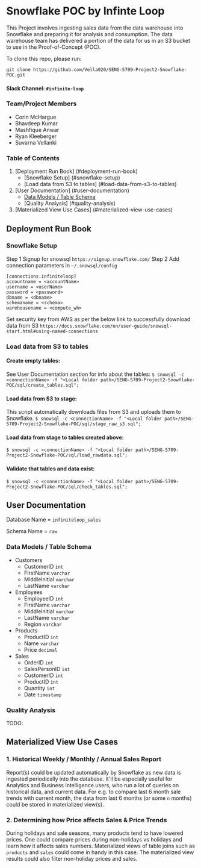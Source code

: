 
# Snowflake POC by Infinte Loop
 
This Project involves ingesting sales data from the data warehouse
into Snowflake and preparing it for analysis and consumption. The data warehouse team has delivered a portion of the data for us in an S3 bucket to use in the Proof-of-Concept (POC).


To clone this repo, please run:

```
git clone https://github.com/Vella020/SENG-5709-Project2-Snowflake-POC.git
```

#### Slack Channel: `#infinite-loop`

### Team/Project Members
   - Corin McHargue
   - Bhavdeep Kumar
   - Mashfique Anwar
   - Ryan Kleeberger
   - Suvarna Vellanki

   
### Table of Contents
1. [Deployment Run Book] (#deployment-run-book)
	- [Snowflake Setup] (#snowflake-setup)
	- [Load data from S3 to tables] (#load-data-from-s3-to-tables)
2. [User Documentation] (#user-documentation)
	- [Data Models / Table Schema](#data-models-/-table-schema)
	- [Quality Analysis] (#quality-analysis) 
3. [Materialized View Use Cases] (#materialized-view-use-cases)

## Deployment Run Book

### **Snowflake Setup**
Step 1 Signup for snowsql `https://signup.snowflake.com/`
Step 2 Add connection parameters in `~/.snowsql/config`

```
[connections.infiniteloop]
accountname = <accountName> 
username = <userName>
password = <password>
dbname = <dbname>
schemaname = <schema>
warehousename = <compute_wh>
```

Set security key from AWS as per the below link to successfully download data from S3
 `https://docs.snowflake.com/en/user-guide/snowsql-start.html#using-named-connections`

### Load data from S3 to tables

#### Create empty tables:
See User Documentation section for info about the tables:
`$ snowsql -c <connectionName> -f "<Local folder path>/SENG-5709-Project2-Snowflake-POC/sql/create_tables.sql";`

#### Load data from S3 to stage:
This script automatically downloads files from S3 and uploads them to Snowflake.
`$ snowsql -c <connectionName> -f "<Local folder path>/SENG-5709-Project2-Snowflake-POC/sql/stage_raw_s3.sql";`

#### Load data from stage to tables created above: 
`$ snowsql -c <connectionName> -f "<Local folder path>/SENG-5709-Project2-Snowflake-POC/sql/load_rawdata.sql";`
  
#### Validate that tables and data exist:
`$ snowsql -c <connectionName> -f "<Local folder path>/SENG-5709-Project2-Snowflake-POC/sql/check_tables.sql";`


## User Documentation

Database Name = `infiniteloop_sales` 

Schema Name = `raw`

### Data Models / Table Schema
- Customers
	- CustomerID `int`
	- FirstName `varchar`
	- MiddleInitial `varchar`
	- LastName `varchar`
- Employees
	- EmployeeID `int`
	- FirstName `varchar`
	- MiddleInitial `varchar`
	- LastName `varchar`
	- Region `varchar`
- Products
	- ProductID `int`
	- Name `varchar`
	- Price `decimal`
- Sales
	-  OrderID `int`
	-  SalesPersonID `int`
	-  CustomerID `int`
	-  ProductID `int`
	-  Quantity `int`
	-  Date `timestamp`

### Quality Analysis

TODO: 

## Materialized View Use Cases

### 1. Historical Weekly / Monthly / Annual Sales Report
Report(s) could be updated automatically by Snowflake as new data is ingested periodically into the database. It'll be especially useful for Analytics and Business Intelligence users, who run a lot of queries on historical data, and current data. For e.g. to compare last 6 month sale trends with current month, the data from last 6 months (or some `n` months) could be stored in materialized view(s).

### 2. Determining how Price affects Sales & Price Trends

During holidays and sale seasons, many products tend to have lowered prices. One could compare prices during non-holidays vs holidays and learn how it affects sales numbers. Materialized views of table joins such as `products` and `sales` could come in handy in this case. The materialized view results could also filter non-holiday prices and sales.













